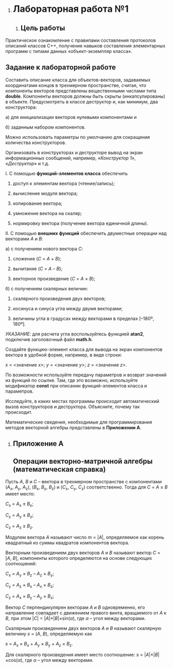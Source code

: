 1.  Лабораторная работа №1
    ======================

    1.  Цель работы
        -----------

Практическое ознакомление с правилами составления протоколов описаний классов C++, получение навыков составления элементарных программ с типами данных «объект-экземпляр класса».

Задание к лабораторной работе
-----------------------------

Составить описание класса для объектов-векторов, задаваемых координатами концов в трехмерном пространстве, считая, что компоненты векторов представлены вещественными числами типа **double**. Компоненты векторов должны быть скрыты (инкапсулированы) в объекте. Предусмотреть в классе деструктор и, как минимум, два конструктора:

а) для инициализации векторов нулевыми компонентами и

б) заданным набором компонентов.

Можно использовать параметры по умолчанию для сокращения количества конструкторов.

Организовать в конструкторах и деструкторе вывод на экран информационных сообщений, например, «*Конструктор 1*», «*Деструктор*» и т.д.

I. С помощью **функций-элементов класса** обеспечить

1) доступ к элементам вектора (чтение/запись);

2) вычисление модуля вектора;

3) копирование вектора;

4) умножение вектора на скаляр;

5) нормировку вектора (получение вектора единичной длины).

II. C помощью **внешних функций** обеспечить двуместные операции над векторами *A* и *B*:

a) с получением нового вектора *C*:

1) сложение (*C* = *A* + *B*);

2) вычитание (*C* = *A* – *B*);

3) векторное произведение (*С* = *A* × *B*);

б) с получением скалярных величин:

1) скалярного произведения двух векторов;

2) косинуса и синуса угла между двумя векторами;

3) величины угла в градусах между векторами в пределах \[–180º, 180º\].

*УКАЗАНИЕ*: для расчета угла воспользуйтесь функцией **atan2**, подключив заголовочный файл **math.h**.

Создайте функцию-элемент класса для вывода на экран компонентов вектора в удобной форме, например, в виде строки:

*x* = &lt;значение *x*&gt;; *y* = &lt;значение *y*&gt;; *z* = &lt;значение *z*&gt;.

По возможности используйте передачу параметров и возврат значений из функций по ссылке. Там, где это возможно, используйте модификатор **const** при описании функций-элементов класса и параметров.

Исследуйте, в каких местах программы происходит автоматический вызов конструкторов и деструктора. Объясните, почему так происходит.

Математические сведения, необходимые для программирования методов векторной алгебры представлены в **Приложении А**.

1.  Приложение A
    ------------

    Операции векторно-матричной алгебры (математическая справка)
    ------------------------------------------------------------

Пусть *A*, *B* и *C* – вектора в трехмерном пространстве с компонентами (*A*<sub>x</sub>, *A*<sub>y</sub>, *A*<sub>z</sub>), (*B*<sub>x</sub>, *B*<sub>y</sub>, *B*<sub>z</sub>) и (*C*<sub>x</sub>, *C*<sub>y</sub>, *C*<sub>z</sub>) соответственно. Тогда для *C* = *A* ± *B* имеет место:

*C*<sub>x</sub> = *A*<sub>x</sub> ± *B*<sub>x</sub>;

*C*<sub>y</sub> = *A*<sub>y</sub> ± *B*<sub>y</sub>;

*C*<sub>z</sub> = *A*<sub>z</sub> ± *B*<sub>z</sub>.

Модулем вектора *A* называют число *m* = |*A*|, определяемое как корень квадратный из суммы квадратов компонентов вектора.

Векторным произведением двух векторов *A* и *B* называют вектор *C* = \[*A*, *B*\], компоненты которого определяются на основе следующих соотношений:

*C*<sub>x</sub> = *A*<sub>y</sub> × *B*<sub>z</sub> – *A*<sub>z</sub> × *B*<sub>y</sub>;

*C*<sub>y</sub> = *A*<sub>z</sub> × *B*<sub>x</sub> – *A*<sub>x</sub> × *B*<sub>z</sub>;

*C*<sub>z</sub> = *A*<sub>x</sub> × *B*<sub>y</sub> – *A*<sub>y</sub> × *B*<sub>x</sub>;

Вектор *C* перпендикулярен векторам *A* и *B* одновременно, его направление совпадает с движением правого винта, вращаемого от *A* к *B*, при этом |*C*| = |*A*|×|*B*|×sin(*α*), где *α* – угол между векторами.

Скалярным произведением двух векторов *A* и *B* называют скалярную величину *s* = (*A*, *B*), определяемую как

*s* = *A*<sub>x</sub> × *B*<sub>x</sub> + *A*<sub>y</sub> × *B*<sub>y</sub> + *A*<sub>z</sub> × *B*<sub>z</sub>.

Для скалярного произведения имеет место соотношение: *s* = |*A*|×|*B*|×cos(*α*), где *α* – угол между векторами.
